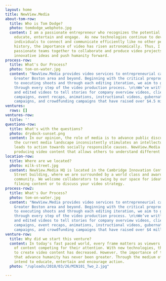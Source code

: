 ```yaml
---
layout: home
title: NewView.Media
about-tom-row:
  title: Who is Tom Dodge?
  photo: tomdodge_webphoto.jpg
  content: I am a passionate entrepreneur who recognizes the potential of media to
    educate, entertain and engage.  As new technologies continue to develop and allow
    individuals to connect and communicate efficiently like no other period in our
    history, the importance of video has risen astronomically. Thus, I strive to gather
    passionate teams together to collaborate and produce video projects that promote
    innovative ideas and push humanity forward.
process-row:
  title: What's Our Process?
  photo: tom-on-water.jpg
  content: "NewView.Media provides video services to entrepreneurial causes in the
    Greater Boston area and beyond. Beginning with the critical preproduction phase,
    to executing shoots and through each editing iteration, we aim to guide our clients
    through every step of the video production process. \n\nWe’ve written, filmed
    and edited videos to tell stories for company overview videos, client testimonial
    campaigns, event recaps, animations, instructional videos, gubernatorial video
    campaigns, and crowdfunding campaigns that have raised over $4.5 million. "
ventures:
  rows: []
ventures-row:
  title: ''
questions-row:
  title: What's with the questions?
  photo: drydock-sunset.png
  content: In our opinion, the role of media is to advance public discussion. Unfortunately,
    the current media landscape inconsistently stimulates an intellectual forum that
    leads to action towards socially responsible causes. NewView.Media strives on
    producing video content that allows others to understand different perspectives.
location-row:
  title: Where are we located?
  photo: milk-street.jpg
  content: NewView.Media HQ is located in the Cambridge Innovation Center’s 50 Milk
    Street building, where we are surrounded by a world class and award-winning entrepreneurial
    community. We welcome collaborators to swing by our space for ideation sessions,
    filming content or to discuss your video strategy.
process-row2:
  title: What's Our Process?
  photo: tom-on-water.jpg
  content: "NewView.Media provides video services to entrepreneurial causes in the
    Greater Boston area and beyond. Beginning with the critical preproduction phase,
    to executing shoots and through each editing iteration, we aim to guide our clients
    through every step of the video production process. \n\nWe’ve written, filmed
    and edited videos to tell stories for company overview videos, client testimonial
    campaigns, event recaps, animations, instructional videos, gubernatorial video
    campaigns, and crowdfunding campaigns that have raised over $4 million. "
venture-row:
  title: Why did we start this venture?
  content: In today's fast paced world, every frame matters as viewers have an overload
    of content competing for their attention. With new technologies, the barriers
    to create video content has decreased. However, the importance of telling stories
    that advance humanity has never been greater. Through the medium of video, we
    intend to educate, entertain and encourage action.
  photo: "/uploads/2018/03/26/MIN101_Two_2.jpg"

---
```

